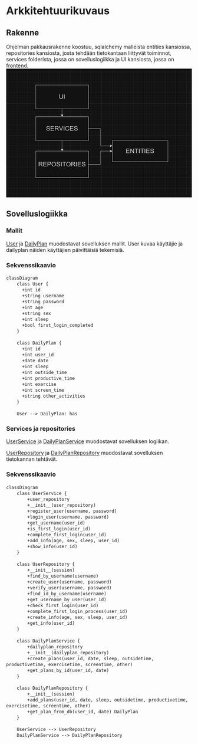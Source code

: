 # Arkkitehtuurikuvaus

## Rakenne
Ohjelman pakkausrakenne koostuu, sqlalchemy malleista entities kansiossa, repositories kansiosta, josta tehdään tietokantaan liittyvät toiminnot,
services folderista, jossa on sovelluslogiikka ja UI kansiosta, jossa on frontend.
![Pakkausrakenne](./kuvat/pakkausrakenne.png)

## Sovelluslogiikka
### Mallit 
[User](https://github.com/rigozu9/ot-harjoitustyo/blob/main/daily-planner-app/src/entities/user.py) ja [DailyPlan](https://github.com/rigozu9/ot-harjoitustyo/blob/main/daily-planner-app/src/entities/dailyplan.py) muodostavat sovelluksen mallit. User kuvaa käyttäjie ja dailyplan näiden käyttäjien päivittäisiä tekemisiä. 
### Sekvenssikaavio
```mermaid
classDiagram
    class User {
      +int id
      +string username
      +string password
      +int age
      +string sex
      +int sleep
      +bool first_login_completed
    }
    
    class DailyPlan {
      +int id
      +int user_id
      +date date
      +int sleep
      +int outside_time
      +int productive_time
      +int exercise
      +int screen_time
      +string other_activities
    }

    User --> DailyPlan: has
```

### Services ja repositories
[UserService](https://github.com/rigozu9/ot-harjoitustyo/blob/main/daily-planner-app/src/services/user_service.py) ja [DailyPlanService](https://github.com/rigozu9/ot-harjoitustyo/blob/main/daily-planner-app/src/services/dailyplan_service.py) muodostavat sovelluksen logiikan.


[UserRepository](https://github.com/rigozu9/ot-harjoitustyo/blob/main/daily-planner-app/src/repositories/user_repository.py) ja [DailyPlanRepository](https://github.com/rigozu9/ot-harjoitustyo/blob/main/daily-planner-app/src/repositories/dailyplan_repository.py) muodostavat sovelluksen tietokannan tehtävät. 
### Sekvenssikaavio
```mermaid
classDiagram
    class UserService {
        +user_repository
        +__init__(user_repository)
        +register_user(username, password) 
        +login_user(username, password) 
        +get_username(user_id) 
        +is_first_login(user_id) 
        +complete_first_login(user_id)
        +add_info(age, sex, sleep, user_id)
        +show_info(user_id) 
    }

    class UserRepository {
        +__init__(session)
        +find_by_username(username) 
        +create_user(username, password) 
        +verify_user(username, password) 
        +find_id_by_username(username) 
        +get_username_by_user(user_id) 
        +check_first_login(user_id) 
        +complete_first_login_process(user_id)
        +create_info(age, sex, sleep, user_id)
        +get_info(user_id) 
    }

    class DailyPlanService {
        +dailyplan_repository
        +__init__(dailyplan_repository)
        +create_plans(user_id, date, sleep, outsidetime, productivetime, exercisetime, screentime, other)
        +get_plans_by_id(user_id, date)
    }

    class DailyPlanRepository {
        +__init__(session)
        +add_plans(user_id, date, sleep, outsidetime, productivetime, exercisetime, screentime, other)
        +get_plan_from_db(user_id, date) DailyPlan
    }

    UserService --> UserRepository
    DailyPlanService --> DailyPlanRepository
```
